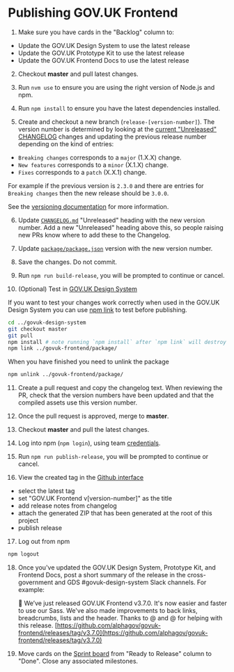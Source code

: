 # Publishing GOV.UK Frontend

1. Make sure you have cards in the "Backlog" column to:
  - Update the GOV.UK Design System to use the latest release
  - Update the GOV.UK Prototype Kit to use the latest release
  - Update the GOV.UK Frontend Docs to use the latest release

2. Checkout **master** and pull latest changes.

3. Run `nvm use` to ensure you are using the right version of Node.js and npm.

4. Run `npm install` to ensure you have the latest dependencies installed.

5. Create and checkout a new branch (`release-[version-number]`).
  The version number is determined by looking at the [current "Unreleased" CHANGELOG](../../CHANGELOG.md) changes and updating the previous release number depending on the kind of entries:

  - `Breaking changes` corresponds to a `major` (1.X.X) change.
  - `New features` corresponds to a `minor` (X.1.X) change.
  - `Fixes` corresponds to a `patch` (X.X.1) change.

  For example if the previous version is `2.3.0` and there are entries for `Breaking changes` then the new release should be `3.0.0`.

  See the [versioning documentation](versioning.md) for more information.

6. Update [`CHANGELOG.md`](../../CHANGELOG.md) "Unreleased" heading with the new version number. Add a new "Unreleased" heading above this, so people raising new PRs know where to add these to the Changelog.

7. Update [`package/package.json`](../../package/package.json) version with the new version number.

8. Save the changes. Do not commit.

9. Run `npm run build-release`, you will be prompted to continue or cancel.

10. (Optional) Test in [GOV.UK Design System](git@github.com:alphagov/govuk-design-system.git)

  If you want to test your changes work correctly when used in the GOV.UK Design System you can use [npm link](https://docs.npmjs.com/cli/link) to test before publishing.

  ```bash
  cd ../govuk-design-system
  git checkout master
  git pull
  npm install # note running `npm install` after `npm link` will destroy the link.
  npm link ../govuk-frontend/package/
  ```

  When you have finished you need to unlink the package

  ```bash
  npm unlink ../govuk-frontend/package/
  ```

11. Create a pull request and copy the changelog text.
   When reviewing the PR, check that the version numbers have been updated and that the compiled assets use this version number.

12. Once the pull request is approved, merge to **master**.

13. Checkout **master** and pull the latest changes.

14. Log into npm (`npm login`), using team [credentials](https://github.com/alphagov/design-system-team-credentials/tree/master/npm/govuk-patterns-and-tools).

15. Run `npm run publish-release`, you will be prompted to continue or cancel.

16. View the created tag in the [Github interface](https://github.com/alphagov/govuk-frontend/releases)
  - select the latest tag
  - set "GOV.UK Frontend v[version-number]" as the title
  - add release notes from changelog
  - attach the generated ZIP that has been generated at the root of this project
  - publish release

17. Log out from npm
```bash
npm logout
```

18. Once you've updated the GOV.UK Design System, Prototype Kit, and Frontend Docs, post a short summary of the release in the cross-government and GDS #govuk-design-system Slack channels. For example:

    🚀 We’ve just released GOV.‌UK Frontend v3.7.0. It's now easier and faster to use our Sass. We've also made improvements to back links, breadcrumbs, lists and the header. Thanks to @<SLACK-NAME> and @<SLACK-NAME> for helping with this release. [https://github.com/alphagov/govuk-frontend/releases/tag/v3.7.0](https://github.com/alphagov/govuk-frontend/releases/tag/v3.7.0)

19. Move cards on the [Sprint board](https://github.com/orgs/alphagov/projects/4) from "Ready to Release" column to "Done". Close any associated milestones.
